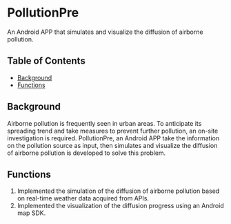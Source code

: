 # PollutionPre
An Android APP that simulates and visualize the diffusion of airborne pollution.

## Table of Contents
- [Background](#background)
- [Functions](#functions)

## Background
Airborne pollution is frequently seen in urban areas. To anticipate its spreading trend and take measures to prevent further pollution, an on-site investigation is required. PollutionPre, an Android APP take the information on the pollution source as input, then simulates and visualize the diffusion of airborne pollution is developed to solve this problem.

## Functions
1. Implemented the simulation of the diffusion of airborne pollution based on real-time weather data acquired from APIs.
2. Implemented the visualization of the diffusion progress using an Android map SDK.
